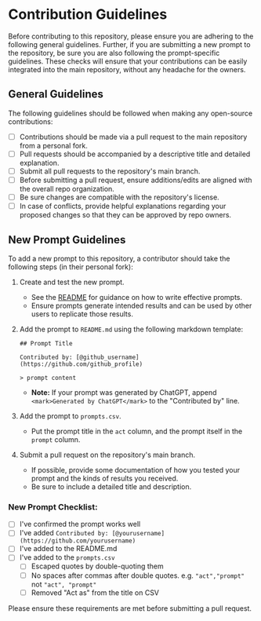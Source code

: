 # Contribution Guidelines
Before contributing to this repository, please ensure you are adhering to the following general guidelines. Further, if you are submitting a new prompt to the repository, be sure you are also following the prompt-specific guidelines. These checks will ensure that your contributions can be easily integrated into the main repository, without any headache for the owners.

## General Guidelines
The following guidelines should be followed when making any open-source contributions:
- [ ] Contributions should be made via a pull request to the main repository from a personal fork.
- [ ] Pull requests should be accompanied by a descriptive title and detailed explanation.
- [ ] Submit all pull requests to the repository's main branch.
- [ ] Before submitting a pull request, ensure additions/edits are aligned with the overall repo organization.
- [ ] Be sure changes are compatible with the repository's license.
- [ ] In case of conflicts, provide helpful explanations regarding your proposed changes so that they can be approved by repo owners.

## New Prompt Guidelines
To add a new prompt to this repository, a contributor should take the following steps (in their personal fork):
1. Create and test the new prompt.
    - See the [README](https://github.com/banglawiki/awesome-chatgpt-bangla-prompts/blob/main/README.md) for guidance on how to write effective prompts.
    - Ensure prompts generate intended results and can be used by other users to replicate those results.
2. Add the prompt to `README.md` using the following markdown template:

    `## Prompt Title`

    `Contributed by: [@github_username](https://github.com/github_profile)`

    `> prompt content`

    - <b>Note:</b> If your prompt was generated by ChatGPT, append `<mark>Generated by ChatGPT</mark>` to the "Contributed by" line.
3. Add the prompt to `prompts.csv`.
    - Put the prompt title in the `act` column, and the prompt itself in the `prompt` column.
4. Submit a pull request on the repository's main branch.
    - If possible, provide some documentation of how you tested your prompt and the kinds of results you received.
    - Be sure to include a detailed title and description.

### New Prompt Checklist:
- [ ] I've confirmed the prompt works well
- [ ] I've added `Contributed by: [@yourusername](https://github.com/yourusername)`
- [ ] I've added to the README.md
- [ ] I've added to the `prompts.csv`
  - [ ] Escaped quotes by double-quoting them
  - [ ] No spaces after commas after double quotes. e.g. `"act","prompt"` not `"act", "prompt"`
  - [ ] Removed "Act as" from the title on CSV

Please ensure these requirements are met before submitting a pull request.
